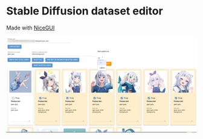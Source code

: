 # Stable Diffusion dataset editor

Made with [NiceGUI](https://nicegui.io/)

![showcase](showcase.jpg)
